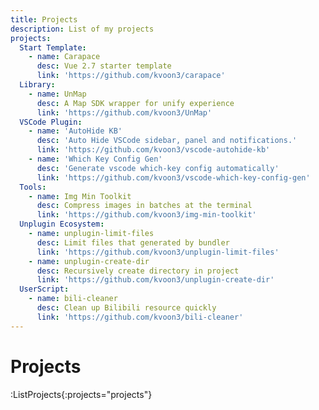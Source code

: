 ```yaml
---
title: Projects
description: List of my projects
projects:
  Start Template:
    - name: Carapace
      desc: Vue 2.7 starter template
      link: 'https://github.com/kvoon3/carapace'
  Library:
    - name: UnMap
      desc: A Map SDK wrapper for unify experience
      link: 'https://github.com/kvoon3/UnMap'
  VSCode Plugin:
    - name: 'AutoHide KB'
      desc: 'Auto Hide VSCode sidebar, panel and notifications.'
      link: 'https://github.com/kvoon3/vscode-autohide-kb'
    - name: 'Which Key Config Gen'
      desc: 'Generate vscode which-key config automatically'
      link: 'https://github.com/kvoon3/vscode-which-key-config-gen'
  Tools:
    - name: Img Min Toolkit
      desc: Compress images in batches at the terminal
      link: 'https://github.com/kvoon3/img-min-toolkit'
  Unplugin Ecosystem:
    - name: unplugin-limit-files
      desc: Limit files that generated by bundler
      link: 'https://github.com/kvoon3/unplugin-limit-files'
    - name: unplugin-create-dir
      desc: Recursively create directory in project
      link: 'https://github.com/kvoon3/unplugin-create-dir'
  UserScript:
    - name: bili-cleaner
      desc: Clean up Bilibili resource quickly
      link: 'https://github.com/kvoon3/bili-cleaner'
---
```


# Projects

:ListProjects{:projects="projects"}
